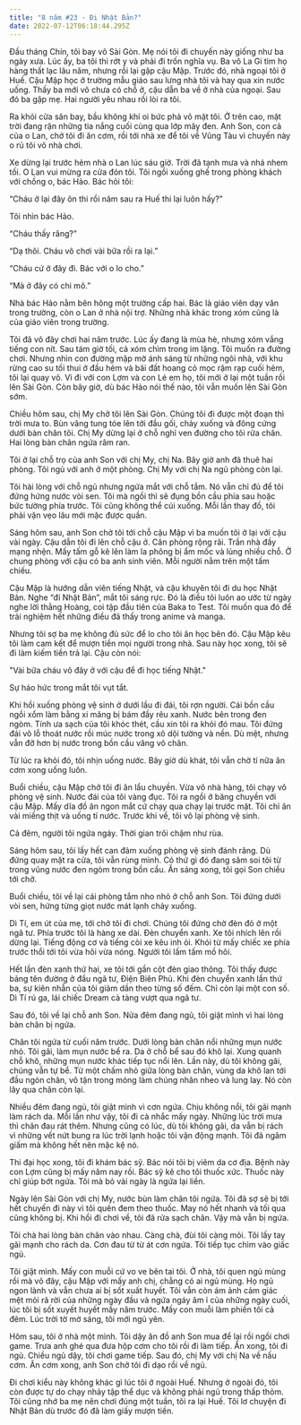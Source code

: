 ```yaml
---
title: "8 năm #23 - Đi Nhật Bản?"
date: 2022-07-12T06:18:44.295Z
---
```


Đầu tháng Chín, tôi bay vô Sài Gòn. Mẹ nói tôi đi chuyến này giống như ba ngày xưa. Lúc ấy, ba tôi thi rớt y và phải đi trốn nghĩa vụ. Ba vô La Gi tìm họ hàng thất lạc lâu năm, nhưng rồi lại gặp cậu Mập. Trước đó, nhà ngoại tôi ở Huế. Cậu Mập học ở trường mẫu giáo sau lưng nhà tôi và hay qua xin nước uống. Thấy ba mới vô chưa có chỗ ở, cậu dẫn ba về ở nhà của ngoại. Sau đó ba gặp mẹ. Hai người yêu nhau rồi lòi ra tôi.

Ra khỏi cửa sân bay, bầu không khí oi bức phả vô mặt tôi. Ở trên cao, mặt trời đang rặn những tia nắng cuối cùng qua lớp mây đen. Anh Son, con cả của o Lan, chở tôi đi ăn cơm, rồi tới nhà xe để tôi về Vũng Tàu vì chuyến này o rủ tôi vô nhà chơi.

Xe dừng lại trước hẻm nhà o Lan lúc sáu giờ. Trời đã tạnh mưa và nhá nhem tối. O Lan vui mừng ra cửa đón tôi. Tôi ngồi xuống ghế trong phòng khách với chồng o, bác Hảo. Bác hỏi tôi:

“Cháu ở lại đây ôn thi rồi năm sau ra Huế thi lại luôn hấy?”

Tôi nhìn bác Hảo.

“Cháu thấy răng?”

“Dạ thôi. Cháu vô chơi vài bữa rồi ra lại.”

“Cháu cứ ở đây đi. Bác với o lo cho.”

“Mà ở đây có chi mô.”

Nhà bác Hảo nằm bên hông một trường cấp hai. Bác là giáo viên dạy văn trong trường, còn o Lan ở nhà nội trợ. Những nhà khác trong xóm cũng là của giáo viên trong trường.

Tôi đã vô đây chơi hai năm trước. Lúc ấy đang là mùa hè, nhưng xóm vắng tiếng con nít. Sau tám giờ tối, cả xóm chìm trong im lặng. Tôi muốn ra đường chơi. Nhưng nhìn con đường mập mờ ánh sáng từ những ngôi nhà, với khu rừng cao su tối thui ở đầu hẻm và bãi đất hoang cỏ mọc rậm rạp cuối hẻm, tôi lại quay vô. Vì đi với con Lợm và con Lé em họ, tôi mới ở lại một tuần rồi lên Sài Gòn. Còn bây giờ, dù bác Hảo nói thế nào, tôi vẫn muốn lên Sài Gòn sớm.

Chiều hôm sau, chị My chở tôi lên Sài Gòn. Chúng tôi đi được một đoạn thì trời mưa to. Bùn văng tung tóe lên tới đầu gối, chảy xuống và đông cứng dưới bàn chân tôi. Chị My dừng lại ở chỗ nghỉ ven đường cho tôi rửa chân. Hai lòng bàn chân ngứa râm ran.

Tôi ở lại chỗ trọ của anh Son với chị My, chị Na. Bây giờ anh đã thuê hai phòng. Tôi ngủ với anh ở một phòng. Chị My với chị Na ngủ phòng còn lại.

Tôi hài lòng với chỗ ngủ nhưng ngứa mắt với chỗ tắm. Nó vẫn chỉ đủ để tôi đứng hứng nước vòi sen. Tôi mà ngồi thì sẽ đụng bồn cầu phía sau hoặc bức tường phía trước. Tôi cũng không thể cúi xuống. Mỗi lần thay đồ, tôi phải vặn vẹo lâu mới mặc được quần.

Sáng hôm sau, anh Son chở tôi tới chỗ cậu Mập vì ba muốn tôi ở lại với cậu vài ngày. Cậu dẫn tôi đi lên chỗ cậu ở. Căn phòng rộng rãi. Trần nhà đầy mạng nhện. Mấy tấm gỗ kê lên làm la phông bị ẩm mốc và lủng nhiều chỗ. Ở chung phòng với cậu có ba anh sinh viên. Mỗi người nằm trên một tấm chiếu.

Cậu Mập là hướng dẫn viên tiếng Nhật, và cậu khuyên tôi đi du học Nhật Bản. Nghe “đi Nhật Bản”, mắt tôi sáng rực. Đó là điều tôi luôn ao ước từ ngày nghe lời thằng Hoàng, coi tập đầu tiên của Baka to Test. Tôi muốn qua đó để trải nghiệm hết những điều đã thấy trong anime và manga.

Nhưng tôi sợ ba mẹ không đủ sức để lo cho tôi ăn học bên đó. Cậu Mập kêu tôi làm cam kết để mượn tiền mọi người trong nhà. Sau này học xong, tôi sẽ đi làm kiếm tiền trả lại. Cậu còn nói:

"Vài bữa cháu vô đây ở với cậu để đi học tiếng Nhật."

Sự háo hức trong mắt tôi vụt tắt.

Khi hồi xuống phòng vệ sinh ở dưới lầu đi đái, tôi rợn người. Cái bồn cầu ngồi xổm làm bằng xi măng bị bám đầy rêu xanh. Nước bên trong đen ngòm. Tính ưa sạch của tôi khóc thét, cầu xin tôi ra khỏi đó mau. Tôi đứng đái vô lỗ thoát nước rồi múc nước trong xô dội tường và nền. Dù mệt, nhưng vẫn đỡ hơn bị nước trong bồn cầu văng vô chân.

Từ lúc ra khỏi đó, tôi nhịn uống nước. Bây giờ dù khát, tôi vẫn chờ tí nữa ăn cơm xong uống luôn.

Buổi chiều, cậu Mập chở tôi đi ăn lẩu chuyền. Vừa vô nhà hàng, tôi chạy vô phòng vệ sinh. Nước đái của tôi vàng đục. Tôi ra ngồi ở băng chuyền với cậu Mập. Mấy dĩa đồ ăn ngon mắt cứ chạy qua chạy lại trước mặt. Tôi chỉ ăn vài miếng thịt và uống tí nước. Trước khi về, tôi vô lại phòng vệ sinh.

Cả đêm, người tôi ngứa ngáy. Thời gian trôi chậm như rùa.

Sáng hôm sau, tôi lấy hết can đảm xuống phòng vệ sinh đánh răng. Dù đứng quay mặt ra cửa, tôi vẫn rùng mình. Có thứ gì đó đang săm soi tôi từ trong vũng nước đen ngòm trong bồn cầu. Ăn sáng xong, tôi gọi Son chiều tới chở.

Buổi chiều, tôi về lại cái phòng tắm nho nhỏ ở chỗ anh Son. Tôi đứng dưới vòi sen, hứng từng giọt nước mát lạnh chảy xuống.

Dì Tí, em út của mẹ, tới chở tôi đi chơi. Chúng tôi đứng chờ đèn đỏ ở một ngã tư. Phía trước tôi là hàng xe dài. Đèn chuyển xanh. Xe tôi nhích lên rồi dừng lại. Tiếng động cơ và tiếng còi xe kêu inh ỏi. Khói từ mấy chiếc xe phía trước thổi tới tôi vừa hôi vừa nóng. Người tôi lấm tấm mồ hôi.

Hết lần đèn xanh thứ hai, xe tôi tới gần cột đèn giao thông. Tôi thấy được bảng tên đường ở đầu ngã tư, Điện Biên Phủ. Khi đèn chuyển xanh lần thứ ba, sự kiên nhẫn của tôi giảm dần theo từng số đếm. Chỉ còn lại một con số. Dì Tí rú ga, lái chiếc Dream cà tàng vượt qua ngã tư.

Sau đó, tôi về lại chỗ anh Son. Nửa đêm đang ngủ, tôi giật mình vì hai lòng bàn chân bị ngứa.

Chân tôi ngứa từ cuối năm trước. Dưới lòng bàn chân nổi những mụn nước nhỏ. Tôi gãi, làm mụn nước bể ra. Da ở chỗ bể sau đó khô lại. Xung quanh chỗ khô, những mụn nước khác tiếp tục nổi lên. Lần này, dù tôi không gãi, chúng vẫn tự bể. Từ một chấm nhỏ giữa lòng bàn chân, vùng da khô lan tới đầu ngón chân, vô tận trong móng làm chúng nhăn nheo và lung lay. Nó còn lây qua chân còn lại.

Nhiều đêm đang ngủ, tôi giật mình vì cơn ngứa. Chịu không nổi, tôi gãi mạnh làm rách da. Mỗi lần như vậy, tôi đi cà nhắc mấy ngày. Những lúc trời mưa thì chân đau rát thêm. Nhưng cũng có lúc, dù tôi không gãi, da vẫn bị rách vì những vết nứt bung ra lúc trời lạnh hoặc tôi vận động mạnh. Tôi đã ngâm giấm mà không hết nên mặc kệ nó.

Thi đại học xong, tôi đi khám bác sỹ. Bác nói tôi bị viêm da cơ địa. Bệnh này con Lợm cũng bị mấy năm nay rồi. Bác sỹ kê cho tôi thuốc xức. Thuốc này chỉ giúp bớt ngứa. Tôi mà bỏ vài ngày là ngứa lại liền.

Ngày lên Sài Gòn với chị My, nước bùn làm chân tôi ngứa. Tôi đã sợ sẽ bị tới hết chuyến đi này vì tôi quên đem theo thuốc. May nó hết nhanh và tối qua cũng không bị. Khi hồi đi chơi về, tôi đã rửa sạch chân. Vậy mà vẫn bị ngứa.

Tôi chà hai lòng bàn chân vào nhau. Càng chà, đùi tôi càng mỏi. Tôi lấy tay gãi mạnh cho rách da. Cơn đau từ từ át cơn ngứa. Tôi tiếp tục chìm vào giấc ngủ.

Tôi giật mình. Mấy con muỗi cứ vo ve bên tai tôi. Ở nhà, tôi quen ngủ mùng rồi mà vô đây, cậu Mập với mấy anh chị, chẳng có ai ngủ mùng. Họ ngủ ngon lành và vẫn chưa ai bị sốt xuất huyết. Tôi vẫn còn ám ảnh cảm giác mệt mỏi rã rời của những ngày đầu và ngứa ngáy âm ỉ của những ngày cuối, lúc tôi bị sốt xuyết huyết mấy năm trước. Mấy con muỗi làm phiền tôi cả đêm. Lúc trời tờ mờ sáng, tôi mới ngủ yên.

Hôm sau, tôi ở nhà một mình. Tôi dậy ăn đồ anh Son mua để lại rồi ngồi chơi game. Trưa anh ghé qua đưa hộp cơm cho tôi rồi đi làm tiếp. Ăn xong, tôi đi ngủ. Chiều ngủ dậy, tôi chơi game tiếp. Sau đó, chị My với chị Na về nấu cơm. Ăn cơm xong, anh Son chở tôi đi dạo rồi về ngủ.

Đi chơi kiểu này không khác gì lúc tôi ở ngoài Huế. Nhưng ở ngoài đó, tôi còn được tự do chạy nhảy tập thể dục và không phải ngủ trong thấp thỏm. Tôi cũng nhớ ba mẹ nên chơi đúng một tuần, tôi ra lại Huế. Tôi lơ chuyện đi Nhật Bản dù trước đó đã làm giấy mượn tiền.

